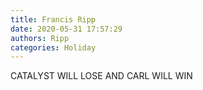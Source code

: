```yaml
---
title: Francis Ripp
date: 2020-05-31 17:57:29
authors: Ripp
categories: Holiday
---
```


 CATALYST WILL LOSE AND CARL WILL WIN